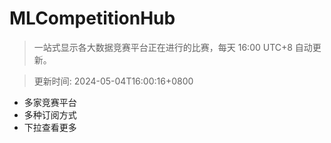 # MLCompetitionHub

> 一站式显示各大数据竞赛平台正在进行的比赛，每天 16:00 UTC+8 自动更新。
  
> 更新时间: 2024-05-04T16:00:16+0800 

* 多家竞赛平台
* 多种订阅方式
* 下拉查看更多